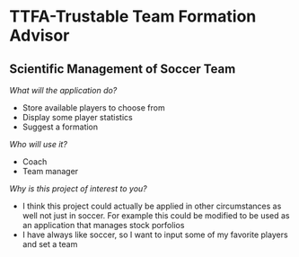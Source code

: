 # TTFA-Trustable Team Formation Advisor

## Scientific Management of Soccer Team


*What will the application do?*
- Store available players to choose from
- Display some player statistics
- Suggest a formation 

*Who will use it?*
- Coach
- Team manager
 
*Why is this project of interest to you?*
- I think this project could actually be applied in other
circumstances as well not just in soccer. For
example this could be modified to be used
as an application that manages stock porfolios
- I have always like soccer, so I want to input 
some of my favorite players and set a team

